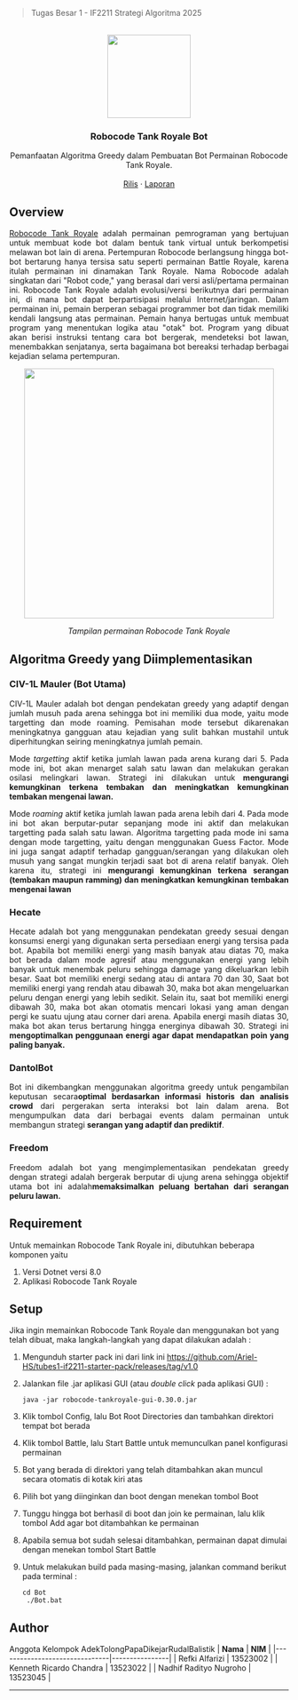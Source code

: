 > Tugas Besar 1 - IF2211 Strategi Algoritma 2025
<p align="center">
    <br />
    <img width="150px" src="https://github.com/user-attachments/assets/e45fc60d-20c4-44c3-8fa4-a5ad20108fbc">
</p>
    <h3 align="center">Robocode Tank Royale Bot</h3>
<p align="center">
   Pemanfaatan Algoritma Greedy dalam Pembuatan Bot Permainan Robocode Tank Royale.
    <br />
    <br />
    <a href="https://github.com/l0stplains/Tubes1_AdekTolongPapaDikejarRudalBalistik/releases/">Rilis</a>
    ·
    <a href="https://github.com/l0stplains/Tubes1_AdekTolongPapaDikejarRudalBalistik/tree/main/docs/AdekTolongPapaDikejarRudalBalistik.pdf">Laporan</a>
</p>

## Overview

<p align="justify"><a href="https://github.com/robocode-dev/tank-royale">Robocode Tank Royale</a> adalah permainan pemrograman yang bertujuan untuk membuat kode bot dalam bentuk tank virtual untuk berkompetisi melawan bot lain di arena. Pertempuran Robocode berlangsung hingga bot-bot bertarung hanya tersisa satu seperti permainan Battle Royale, karena itulah permainan ini dinamakan Tank Royale. Nama Robocode adalah singkatan dari "Robot code," yang berasal dari versi asli/pertama permainan ini. Robocode Tank Royale adalah evolusi/versi berikutnya dari permainan ini, di mana bot dapat berpartisipasi melalui Internet/jaringan. Dalam permainan ini, pemain berperan sebagai programmer bot dan tidak memiliki kendali langsung atas permainan. Pemain hanya bertugas untuk membuat program yang menentukan logika atau "otak" bot. Program yang dibuat akan berisi instruksi tentang cara bot bergerak, mendeteksi bot lawan, menembakkan senjatanya, serta bagaimana bot bereaksi terhadap berbagai kejadian selama pertempuran.</p>

<p align="center">
    <img width="450px" src="https://github.com/user-attachments/assets/2d9aca86-2ee9-42f0-9d14-f0e7a014e481">
</p>
<p align="center"><i>Tampilan permainan Robocode Tank Royale</i></p>


## Algoritma Greedy yang Diimplementasikan
### CIV-1L Mauler (Bot Utama)
<p align="justify">CIV-1L Mauler adalah bot dengan pendekatan greedy yang adaptif dengan jumlah musuh pada arena sehingga bot ini memiliki dua mode, yaitu mode targetting dan mode roaming. Pemisahan mode tersebut dikarenakan meningkatnya gangguan atau kejadian yang sulit bahkan mustahil untuk diperhitungkan seiring meningkatnya jumlah pemain.
</p>
<p align="justify">
Mode <i>targetting</i> aktif ketika jumlah lawan pada arena kurang dari 5. Pada mode ini, bot akan menarget salah satu lawan dan melakukan gerakan osilasi melingkari lawan. Strategi ini dilakukan untuk<b> mengurangi kemungkinan terkena tembakan dan meningkatkan kemungkinan tembakan mengenai lawan. </b>
</p>

<p align="justify">
Mode <i>roaming</i> aktif ketika jumlah lawan pada arena lebih dari 4. Pada mode ini bot akan berputar-putar sepanjang mode ini aktif dan melakukan targetting pada salah satu lawan. Algoritma targetting pada mode ini sama dengan mode targetting, yaitu dengan menggunakan Guess Factor. Mode ini juga sangat adaptif terhadap gangguan/serangan yang dilakukan oleh musuh yang sangat mungkin terjadi saat bot di arena relatif banyak. Oleh karena itu, strategi ini <b> mengurangi kemungkinan terkena serangan (tembakan maupun ramming) dan meningkatkan kemungkinan tembakan mengenai lawan </b>
</p>

### Hecate
<p align="justify">Hecate adalah bot yang menggunakan pendekatan greedy sesuai dengan konsumsi energi yang digunakan serta persediaan energi yang tersisa pada bot. Apabila bot memiliki energi yang masih banyak atau diatas 70, maka bot berada dalam mode agresif atau menggunakan energi yang lebih banyak untuk menembak peluru sehingga damage yang dikeluarkan lebih besar. Saat bot memiliki energi sedang atau di antara 70 dan 30, Saat bot memiliki energi yang rendah atau dibawah 30, maka bot akan mengeluarkan peluru dengan energi yang lebih sedikit. Selain itu, saat bot memiliki energi dibawah 30, maka bot akan otomatis mencari lokasi yang aman dengan pergi ke suatu ujung atau corner dari arena. Apabila energi masih diatas 30, maka bot akan terus bertarung hingga energinya dibawah 30. Strategi ini<b> mengoptimalkan penggunaan energi agar dapat mendapatkan poin yang paling banyak. </b>
</p>

### DantolBot
<p align="justify">Bot ini dikembangkan menggunakan algoritma greedy untuk pengambilan keputusan secara<b>optimal berdasarkan informasi historis dan analisis crowd</b> dari pergerakan serta interaksi bot lain dalam arena. Bot mengumpulkan data dari berbagai events dalam permainan untuk membangun strategi <b> serangan yang adaptif dan prediktif</b>.
</p>

### Freedom
<p align="justify">Freedom adalah bot yang mengimplementasikan pendekatan greedy dengan strategi adalah bergerak berputar di ujung arena sehingga objektif utama bot ini adalah<b>memaksimalkan peluang bertahan dari serangan peluru lawan.</b>
</p>

## Requirement
Untuk memainkan Robocode Tank Royale ini, dibutuhkan beberapa komponen yaitu
1. Versi Dotnet versi 8.0
2. Aplikasi Robocode Tank Royale

## Setup
Jika ingin memainkan Robocode Tank Royale dan menggunakan bot yang telah dibuat, maka langkah-langkah yang dapat dilakukan adalah :
1. Mengunduh starter pack ini dari link ini
   https://github.com/Ariel-HS/tubes1-if2211-starter-pack/releases/tag/v1.0

2. Jalankan file .jar aplikasi GUI (atau <i>double click</i> pada aplikasi GUI) :
   ```shell
   java -jar robocode-tankroyale-gui-0.30.0.jar
   ```
3. Klik tombol Config, lalu Bot Root Directories dan tambahkan direktori tempat bot berada

4. Klik tombol Battle, lalu Start Battle untuk memunculkan panel konfigurasi permainan

5. Bot yang berada di direktori yang telah ditambahkan akan muncul secara otomatis di kotak kiri atas

6. Pilih bot yang diinginkan dan boot dengan menekan tombol Boot

7. Tunggu hingga bot berhasil di boot dan join ke permainan, lalu klik tombol Add agar bot ditambahkan ke permainan

8. Apabila semua bot sudah selesai ditambahkan, permainan dapat dimulai dengan menekan tombol Start Battle

9. Untuk melakukan build pada masing-masing, jalankan command berikut pada terminal :
   ```shell
   cd Bot
    ./Bot.bat
   ```

## Author
 Anggota Kelompok AdekTolongPapaDikejarRudalBalistik
| **Nama**                     | **NIM** |
|-------------------------------|----------------|
| Refki Alfarizi | 13523002       |
| Kenneth Ricardo Chandra | 13523022      |
| Nadhif Radityo Nugroho | 13523045       |

---
